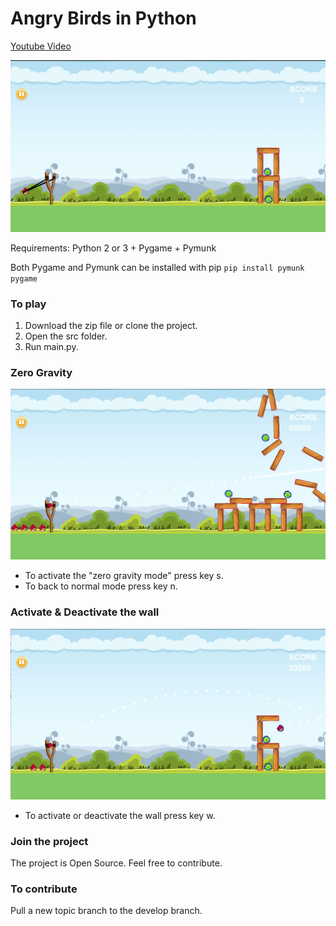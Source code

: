 Angry Birds in Python
========
[Youtube Video](https://www.youtube.com/watch?v=B7G5JtCFepE&feature=youtu.be)

![Alt text](resources/images/angry-birds-image.png?raw=true "angry-birds")

Requirements: Python 2 or 3 + Pygame + Pymunk

Both Pygame and Pymunk can be installed with pip `pip install pymunk pygame`

### To play

1. Download the zip file or clone the project.
2. Open the src folder.
3. Run main.py.

### Zero Gravity
![Alt text](resources/images/gravity-zero.png?raw=true "angry-birds")
* To activate the "zero gravity mode" press key s.
* To back to normal mode press key n.

### Activate &  Deactivate the wall
![Alt text](resources/images/walls.png?raw=true "angry-birds")
* To activate or deactivate the wall press key w.

### Join the project
The project is Open Source. Feel free to contribute.

### To contribute
Pull a new topic branch to the develop branch.
